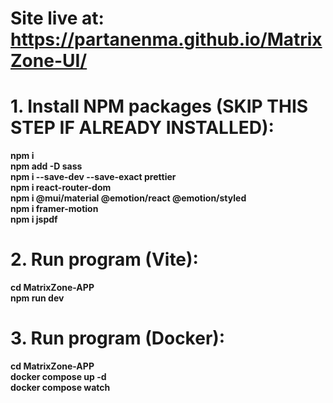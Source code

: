 # Site live at: https://partanenma.github.io/MatrixZone-UI/

# 1. Install NPM packages (SKIP THIS STEP IF ALREADY INSTALLED):

**npm i**  
**npm add -D sass**  
**npm i --save-dev --save-exact prettier**  
**npm i react-router-dom**  
**npm i @mui/material @emotion/react @emotion/styled**  
**npm i framer-motion**  
**npm i jspdf**

# 2. Run program (Vite):

**cd MatrixZone-APP**  
**npm run dev**

# 3. Run program (Docker):

**cd MatrixZone-APP**  
**docker compose up -d**  
**docker compose watch**
